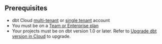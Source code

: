 ## Prerequisites

- dbt Cloud [multi-tenant](/docs/cloud/about-cloud/tenancy#multi-tenant) or [single tenant](/docs/cloud/about-cloud/tenancy#single-tenant) account
- You must be on a [Team or Enterprise plan](https://www.getdbt.com/pricing/)
- Your projects must be on dbt version 1.0 or later. Refer to [Upgrade dbt version in Cloud](/docs/dbt-versions/upgrade-dbt-version-in-cloud) to upgrade.
